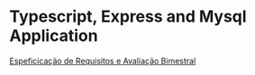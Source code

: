# Typescript, Express and Mysql Application

[Espeficicação de Requisitos e Avaliação Bimestral](https://docs.google.com/document/d/1yvZnEVfoK7_QiZc_B0FME_ZE8zQEMO95XcRXBQgdEiE/edit?usp=sharing)


